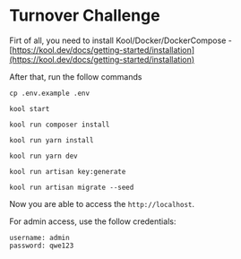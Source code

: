 # Turnover Challenge

Firt of all, you need to install Kool/Docker/DockerCompose - [https://kool.dev/docs/getting-started/installation](https://kool.dev/docs/getting-started/installation)

After that, run the follow commands

```
cp .env.example .env

kool start

kool run composer install

kool run yarn install

kool run yarn dev

kool run artisan key:generate

kool run artisan migrate --seed
```

Now you are able to access the `http://localhost`.

For admin access, use the follow credentials:
```
username: admin
password: qwe123
```